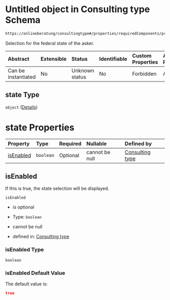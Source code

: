 # Untitled object in Consulting type Schema

```txt
https://onlineberatung/consultingtype#/properties/requiredComponents/properties/state
```

Selection for the federal state of the asker.

| Abstract            | Extensible | Status         | Identifiable | Custom Properties | Additional Properties | Access Restrictions | Defined In                                                           |
| :------------------ | :--------- | :------------- | :----------- | :---------------- | :-------------------- | :------------------ | :------------------------------------------------------------------- |
| Can be instantiated | No         | Unknown status | No           | Forbidden         | Allowed               | none                | [consulting-type.json*](consulting-type.json "open original schema") |

## state Type

`object` ([Details](consulting-type-properties-requiredcomponents-properties-state.md))

# state Properties

| Property                | Type      | Required | Nullable       | Defined by                                                                                                                                                                                                             |
| :---------------------- | :-------- | :------- | :------------- | :--------------------------------------------------------------------------------------------------------------------------------------------------------------------------------------------------------------------- |
| [isEnabled](#isenabled) | `boolean` | Optional | cannot be null | [Consulting type](consulting-type-properties-requiredcomponents-properties-state-properties-isenabled.md "https://onlineberatung/consultingtype#/properties/requiredComponents/properties/state/properties/isEnabled") |

## isEnabled

If this is true, the state selection will be displayed.

`isEnabled`

*   is optional

*   Type: `boolean`

*   cannot be null

*   defined in: [Consulting type](consulting-type-properties-requiredcomponents-properties-state-properties-isenabled.md "https://onlineberatung/consultingtype#/properties/requiredComponents/properties/state/properties/isEnabled")

### isEnabled Type

`boolean`

### isEnabled Default Value

The default value is:

```json
true
```
